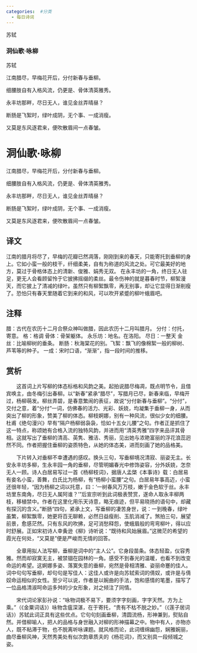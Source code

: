 ```yaml
---
categories:  #分类
  - 每日诗词
---
```


<div class="card-wrapper">
    <div class="poem-card-adaptive">
        <div class="poem-seal-final">
            苏轼
        </div>
        <div class="poem-content-adaptive">
            <h3 class="poem-title">洞仙歌·咏柳</h3>
            <p class="poem-author">苏轼</p>
            <p>江南腊尽，早梅花开后，分付新春与垂柳。</p>
            <p>细腰肢自有入格风流，仍更是、骨体清英雅秀。</p>
            <p>永丰坊那畔，尽日无人，谁见金丝弄晴昼？</p>
            <p>断肠是飞絮时，绿叶成阴，无个事、一成消瘦。</p>
            <p>又莫是东风逐君来，便吹散眉间一点春皱。</p>
        </div>
    </div>
</div>

# 洞仙歌·咏柳
江南腊尽，早梅花开后，分付新春与垂柳。

细腰肢自有入格风流，仍更是、骨体清英雅秀。

永丰坊那畔，尽日无人，谁见金丝弄晴昼？

断肠是飞絮时，绿叶成阴，无个事、一成消瘦。

又莫是东风逐君来，便吹散眉间一点春皱。


## 译文
江南的腊月将尽了，早梅的花瓣已然凋落，刚刚到来的春天，只能寄托到垂柳的身上。它如小蛮一般的枝干，纤细柔美，自有为称道的风流之处。可它最美好的地方，莫过于骨格体态上的清新、俊雅、娟秀无双。
在永丰坊的一角，终日无人驻足，更无人会看顾留怜于它披拂摇缀的柔丝。最令伤神的就是暮春时节，柳絮漫天，而它披上了清减的绿叶。虽然只有柳絮飘零，再无别事，却让它显得日渐削瘦了。恐怕只有春天里随着它到来的和风，可以吹开紧蹙的柳叶蛾眉吧。

## 注释
腊：古代在农历十二月合祭众神叫做腊，因此农历十二月叫腊月。
分付：付托，寄意。
格：格调
骨体：骨架躯体。
永乐坊：地名。在洛阳。
尽日：一整天
金丝：比喻柳树的垂条。
断肠：秋海棠花的别。飞絮：飘飞的像棉絮一般的柳树、芦苇等的种子。
一成：宋时口语，“渐渐”，指一段时间的推移。


## 赏析

　　这首词上片写柳的体态标格和风韵之美。起拍说腊尽梅凋，既点明节令，且借宾唤主，由冬梅引出春柳。以“新春”紧承“腊尽”，写腊月已尽，新春来临，早梅开过，杨柳萌发。柳丝弄碧，是春意繁闹的表征，故说“分付新春与垂柳”。“分付”，交付之意，着“分付”一词，仿佛春的活力、光彩、妖娆，均凝集于垂柳一身，从而突出了柳的形象，赞美了柳的体态。柳枝婀娜，别有一种风流，很似少女的细腰。杜甫《绝句漫兴》早有“隔户杨柳弱袅袅，恰如十五女儿腰”之句。作者正是抓住了这一特点，称颂她有合格入流的独特风韵，并进而用“清英秀雅”四字来品评其骨相。这就写出了垂柳的清高、英隽、雅洁、秀丽，见出她与浓艳富丽的浮花浪蕊迥然不同。作者把握住垂柳的姿质特色，从她的体态美，进而刻画了她的品格美。

　　下片转入对垂柳不幸遭遇的感叹。换头三句，写垂柳境况清寂、丽姿无主。长安永丰坊多柳，生永丰园一角的垂柳，尽管明媚春光中修饰姿容，分外妖娆，怎奈无人一顾。诗人白居易写过一首《杨柳枝词》，据唐人孟棨《本事诗》载：白居易有妾名小蛮，善舞，白氏比为杨柳，有“杨柳小蛮腰”之句。白居易年事高迈，小蛮还很年轻，“因为杨柳之词以托意，曰：‘一树春风万万枝，嫩于金色软于丝。永丰坊里东南角，尽日无人属阿谁？’”后宣宗听到此词极表赞赏，遂命人取永丰柳两枝，移植禁中。作者在这里化用乐天诗意，略无痕迹，但平易晓扬的语句中，却藏有探沉的含义。”断肠“四句，紧承上文，写垂柳的凄苦身世，说：一到晚春，绿叶虽繁，柳絮飘零，她更将百无聊赖，必然日益瘦削、玉肌消减了。煞拍三句，展望前景，愈感茫然。只有东风的吹拂，足可消愁释怨，使蛾眉般的弯弯柳叶，得以应时舒展。正如宋初诗人幸夤逊《柳》诗听说：“既待和风始展眉。”这微茫的希望的霞光在何处，“又莫是”便是严峻而无情的回答。

　　全章用拟人法写柳，垂柳是词中的“主人公”。它身段苗条。体态轻盈，仪容秀雅。然而却寂寞无主，被禁锢在园林的一角。感受不到春光的温暖，也看不到改变命运的希望。这婀娜多姿、落寞失意的垂柳，宛然是骨相清雅、姿丽命蹇的佳人。词中句句写垂柳，却句句是写佳人：这佳人或许是向苏轼索词的倩奴，或许是与倩奴命运相似的女性。至少可以说，作者是以婉曲的手法，饱和感情的笔墨，描写了一位品格清淑呵命运多舛的少女形象，对之倾注了同情。

　　宋代词论家彭孙说：“咏物词极不易下，要须字字刻画，字字天然。方为上乘。”（《金粟词话》）咏物含瘟深湛，在于寄托，“贵有不枯不脱之妙。”（《莲子居词话》）苏轼此词正具有这些优点。它句句刻画垂柳，清圆流杨，形神兼到，熨贴自然。并借柳喻人，把人的品格与身世融入对柳的形神描幕之中。物中有人，亦物亦人，既不粘滞于物，也不脱离听咏课题。就风格而论，此词缠绵幽怨，娴雅婉丽，曲尽垂柳风神，天然秀美处有似次韵章质夫的《杨花词》，而又别具一段倾城之姿。